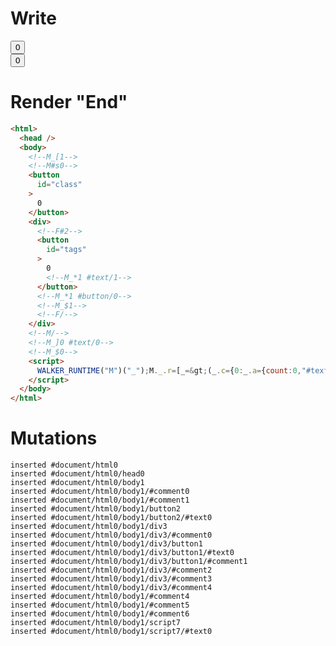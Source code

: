 # Write
  <!--M_[1--><!--M#s0--><button id=class>0</button><div><!--F#2--><button id=tags>0<!--M_*1 #text/1--></button><!--M_*1 #button/0--><!--M_$1--><!--F/--></div><!--M/--><!--M_]0 #text/0--><!--M_$0--><script>WALKER_RUNTIME("M")("_");M._.r=[_=>(_.c={0:_.a={count:0,"#text/0!":_.b={m5c:"s0-2"},"#text/0(":_._.$compat_renderer(_._["__tests__/components/class-layout.marko"])},1:_.b,2:{m5c:"s0"}},_.b._=_.a,_.c),1,"$compat_setScope",1,"__tests__/template.marko_1_count/subscriber",1,"__tests__/template.marko_1_count",0];M._.w();$MC=(window.$MC||[]).concat({"o":{"w":[["s0",0,{"renderBody":["__tests__/template.marko_1_renderer",0]},{"f":1}]],"t":["__tests__/components/class-layout.marko"]},"$$":[{"l":["w",0,3,"r"],"r":["w",0,2,"renderBody"]}]});M._.r.push(_=>(_.d={0:_.a}),2,"$compat_setScope",0);M._.w()</script>


# Render "End"
```html
<html>
  <head />
  <body>
    <!--M_[1-->
    <!--M#s0-->
    <button
      id="class"
    >
      0
    </button>
    <div>
      <!--F#2-->
      <button
        id="tags"
      >
        0
        <!--M_*1 #text/1-->
      </button>
      <!--M_*1 #button/0-->
      <!--M_$1-->
      <!--F/-->
    </div>
    <!--M/-->
    <!--M_]0 #text/0-->
    <!--M_$0-->
    <script>
      WALKER_RUNTIME("M")("_");M._.r=[_=&gt;(_.c={0:_.a={count:0,"#text/0!":_.b={m5c:"s0-2"},"#text/0(":_._.$compat_renderer(_._["__tests__/components/class-layout.marko"])},1:_.b,2:{m5c:"s0"}},_.b._=_.a,_.c),1,"$compat_setScope",1,"__tests__/template.marko_1_count/subscriber",1,"__tests__/template.marko_1_count",0];M._.w();$MC=(window.$MC||[]).concat({"o":{"w":[["s0",0,{"renderBody":["__tests__/template.marko_1_renderer",0]},{"f":1}]],"t":["__tests__/components/class-layout.marko"]},"$$":[{"l":["w",0,3,"r"],"r":["w",0,2,"renderBody"]}]});M._.r.push(_=&gt;(_.d={0:_.a}),2,"$compat_setScope",0);M._.w()
    </script>
  </body>
</html>
```

# Mutations
```
inserted #document/html0
inserted #document/html0/head0
inserted #document/html0/body1
inserted #document/html0/body1/#comment0
inserted #document/html0/body1/#comment1
inserted #document/html0/body1/button2
inserted #document/html0/body1/button2/#text0
inserted #document/html0/body1/div3
inserted #document/html0/body1/div3/#comment0
inserted #document/html0/body1/div3/button1
inserted #document/html0/body1/div3/button1/#text0
inserted #document/html0/body1/div3/button1/#comment1
inserted #document/html0/body1/div3/#comment2
inserted #document/html0/body1/div3/#comment3
inserted #document/html0/body1/div3/#comment4
inserted #document/html0/body1/#comment4
inserted #document/html0/body1/#comment5
inserted #document/html0/body1/#comment6
inserted #document/html0/body1/script7
inserted #document/html0/body1/script7/#text0
```